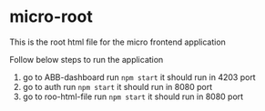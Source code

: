 # micro-root
This is the root html file for the micro frontend application


Follow below steps to run the application

1. go to ABB-dashboard run `npm start` it should run in 4203 port
2. go to auth  run `npm start` it should run in 8080 port
3. go to roo-html-file  run `npm start` it should run in 8080 port